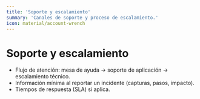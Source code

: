 ```yaml
---
title: 'Soporte y escalamiento'
summary: 'Canales de soporte y proceso de escalamiento.'
icon: material/account-wrench
---
```


# Soporte y escalamiento

- Flujo de atención: mesa de ayuda → soporte de aplicación → escalamiento técnico.
- Información mínima al reportar un incidente (capturas, pasos, impacto).
- Tiempos de respuesta (SLA) si aplica.
